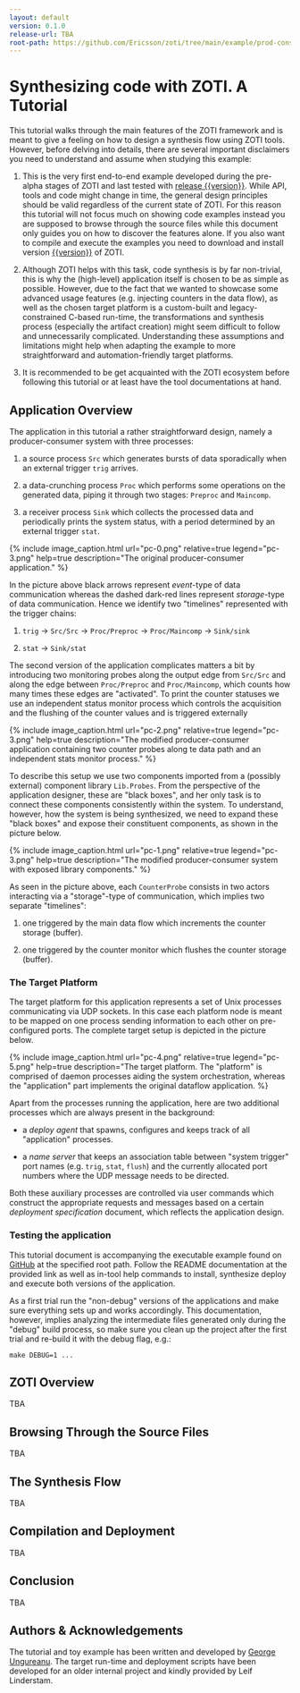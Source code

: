 ```yaml
---
layout: default
version: 0.1.0
release-url: TBA
root-path: https://github.com/Ericsson/zoti/tree/main/example/prod-cons
---
```


# Synthesizing code with ZOTI. A Tutorial


This tutorial walks through the main features of the ZOTI framework
and is meant to give a feeling on how to design a synthesis flow using
ZOTI tools. However, before delving into details, there are several
important disclaimers you need to understand and assume when studying
this example:

1. This is the very first end-to-end example developed during the
   pre-alpha stages of ZOTI and last tested with [release
   {{version}}]({{release-url}}). While API, tools and code might
   change in time, the general design principles should be valid
   regardless of the current state of ZOTI. For this reason this
   tutorial will not focus much on showing code examples instead you
   are supposed to browse through the source files while this document
   only guides you on how to discover the features alone. If you also
   want to compile and execute the examples you need to download and
   install version [{{version}}]({{release-url}}) of ZOTI.
   
1. Although ZOTI helps with this task, code synthesis is by far
   non-trivial, this is why the (high-level) application itself is
   chosen to be as simple as possible. However, due to the fact that
   we wanted to showcase some advanced usage features (e.g. injecting
   counters in the data flow), as well as the chosen target platform
   is a custom-built and legacy-constrained C-based run-time, the
   transformations and synthesis process (especially the artifact
   creation) might seem difficult to follow and unnecessarily
   complicated. Understanding these assumptions and limitations might
   help when adapting the example to more straightforward and
   automation-friendly target platforms.
   
1. It is recommended to be get acquainted with the ZOTI ecosystem
   before following this tutorial or at least have the tool
   documentations at hand. 

## Application Overview

The application in this tutorial a rather straightforward design,
namely a producer-consumer system with three processes:

1. a source process `Src` which generates bursts of data sporadically
   when an external trigger `trig` arrives.
   
1. a data-crunching process `Proc` which performs some operations on
   the generated data, piping it through two stages: `Preproc` and
   `Maincomp`.
   
1. a receiver process `Sink` which collects the processed data and
   periodically prints the system status, with a period determined by
   an external trigger `stat`.
   
{% include image_caption.html url="pc-0.png" 
	relative=true legend="pc-3.png" help=true
	description="The original producer-consumer application." %}

In the picture above black arrows represent *event*-type of data
communication whereas the dashed dark-red lines represent
*storage*-type of data communication. Hence we identify two
"timelines" represented with the trigger chains:

1. `trig` &rarr; `Src/Src` &rarr; `Proc/Preproc` &rarr;
   `Proc/Maincomp` &rarr; `Sink/sink`

2. `stat` &rarr; `Sink/stat`

The second version of the application complicates matters a bit by
introducing two monitoring probes along the output edge from `Src/Src`
and along the edge between `Proc/Preproc` and `Proc/Maincomp`, which
counts how many times these edges are "activated". To print the
counter statuses we use an independent status monitor process which
controls the acquisition and the flushing of the counter values and is
triggered externally
   
{% include image_caption.html url="pc-2.png" 
	relative=true legend="pc-3.png" help=true
	description="The modified producer-consumer application containing
	two counter probes along te data path and an independent stats monitor
	process." %}
   
To describe this setup we use two components imported from a (possibly
external) component library `Lib.Probes`. From the perspective of the
application designer, these are "black boxes", and her only task is to
connect these components consistently within the system. To
understand, however, how the system is being synthesized, we need to
expand these "black boxes" and expose their constituent components, as
shown in the picture below.
   
{% include image_caption.html url="pc-1.png" relative=true
	legend="pc-3.png" help=true description="The modified
	producer-consumer system with exposed library components." %}

As seen in the picture above, each `CounterProbe` consists in two
actors interacting via a "storage"-type of communication, which
implies two separate "timelines":

1. one triggered by the main data flow which increments the counter
   storage (buffer).

2. one triggered by the counter monitor which flushes the counter
   storage (buffer).

### The Target Platform

The target platform for this application represents a set of Unix
processes communicating via UDP sockets. In this case each platform
node is meant to be mapped on one process sending information to each
other on pre-configured ports. The complete target setup is depicted
in the picture below.

{% include image_caption.html url="pc-4.png" relative=true
	legend="pc-5.png" help=true description="The target platform. The
	"platform" is comprised of daemon processes aiding the system
	orchestration, whereas the "application" part implements the
	original dataflow application. %}


Apart from the processes running the application, here are two
additional processes which are always present in the background:

* a *deploy agent* that spawns, configures and keeps track of all
  "application" processes.

* a *name server* that keeps an association table between "system
  trigger" port names (e.g. `trig`, `stat`, `flush`) and the currently
  allocated port numbers where the UDP message needs to be directed.
  
Both these auxiliary processes are controlled via user commands which
construct the appropriate requests and messages based on a certain
*deployment specification* document, which reflects the application
design.

### Testing the application

This tutorial document is accompanying the executable example found on
[GitHub]({{root-path}}) at the specified root path. Follow the README
documentation at the provided link as well as in-tool help commands to
install, synthesize deploy and execute both versions of the
application.

As a first trial run the "non-debug" versions of the applications and
make sure everything sets up and works accordingly. This
documentation, however, implies analyzing the intermediate files
generated only during the "debug" build process, so make sure you
clean up the project after the first trial and re-build it with the
debug flag, e.g.:

	make DEBUG=1 ...

## ZOTI Overview

TBA

<!-- {  % include note.html content="Injecting counter probes could be -->
<!-- considered a generic enough operation to be performed by means of a -->
<!-- less verbose syntax sugaring construct (e.g., which might infer the -->
<!-- existence of `Lib.Probes.CounterStat` and its coupling with the -->
<!-- system). Such syntactic constructs could be featured in frontend -->
<!-- language parsers/pre-processors (e.g., as alternatives to ZOTI-YAML), -->
<!-- but are considered in this examples. Furthermore, as of [ZOTI's design -->
<!-- principles][philosophy] of orthogonalization, it does not matter where -->
<!-- the components originate or how they are being constructed as long as -->
<!-- the core internal representation (ZOTI-Graph) is a consistent and -->
<!-- fully-explicit graph, exposing all necessary implementation details." %  } -->

<!-- [philosophy]: {{ "/" | prepend: site.baseurl | append: "#motivation--philosophy" }} -->

## Browsing Through the Source Files

TBA

## The Synthesis Flow

TBA

## Compilation and Deployment

TBA

## Conclusion

TBA

## Authors & Acknowledgements

The tutorial and toy example has been written and developed by [George
Ungureanu](https://github.com/ugeorge). The target run-time and
deployment scripts have been developed for an older internal project
and kindly provided by Leif Linderstam.
